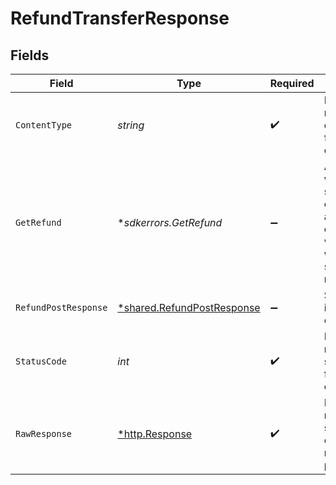 # RefundTransferResponse


## Fields

| Field                                                                                             | Type                                                                                              | Required                                                                                          | Description                                                                                       |
| ------------------------------------------------------------------------------------------------- | ------------------------------------------------------------------------------------------------- | ------------------------------------------------------------------------------------------------- | ------------------------------------------------------------------------------------------------- |
| `ContentType`                                                                                     | *string*                                                                                          | :heavy_check_mark:                                                                                | HTTP response content type for this operation                                                     |
| `GetRefund`                                                                                       | **sdkerrors.GetRefund*                                                                            | :heavy_minus_sign:                                                                                | A refund was successfully created but an error occurred while waiting for a synchronous response. |
| `RefundPostResponse`                                                                              | [*shared.RefundPostResponse](../../../pkg/models/shared/refundpostresponse.md)                    | :heavy_minus_sign:                                                                                | Successfully initiated a card refund                                                              |
| `StatusCode`                                                                                      | *int*                                                                                             | :heavy_check_mark:                                                                                | HTTP response status code for this operation                                                      |
| `RawResponse`                                                                                     | [*http.Response](https://pkg.go.dev/net/http#Response)                                            | :heavy_check_mark:                                                                                | Raw HTTP response; suitable for custom response parsing                                           |
